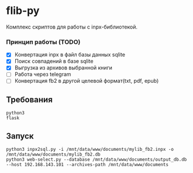 # flib-py

Комплекс скриптов для работы с inpx-библиотекой.

### Принцип работы (TODO)

- [x] Конвертация inpx в файл базы данных sqlite 
- [x] Поиск совпадений в базе sqlite
- [x] Выгрузка из архивов выбранной книги
- [ ] Работа через telegram
- [ ] Конвертация fb2 в другой целевой формат(txt, pdf, epub)

## Требования

```
python3
flask
```

## Запуск

```
python3 inpx2sql.py -i /mnt/data/www/documents/mylib_fb2.inpx -o /mnt/data/www/documents/mylib_fb2.db
python3 web-select.py --database /mnt/data/www/documents/output_db.db --host 192.168.143.101 --archives-path /mnt/data/www/documents
```
